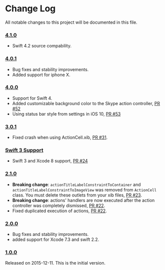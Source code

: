 # Change Log

All notable changes to this project will be documented in this file.

### [4.1.0](https://github.com/xmartlabs/XLActionController/releases/tag/4.1.0)

* Swift 4.2 source compability.

### [4.0.1](https://github.com/xmartlabs/XLActionController/releases/tag/4.0.1)

* Bug fixes and stability improvements.
* Added support for iphone X. 

### [4.0.0](https://github.com/xmartlabs/XLActionController/releases/tag/4.0.0)

* Support for Swift 4.
* Added customizable background color to the Skype action controller, [PR #52](https://github.com/xmartlabs/XLActionController/pull/52)
* Using status bar style from settings in iOS 10, [PR #53](https://github.com/xmartlabs/XLActionController/pull/53)

### [3.0.1](https://github.com/xmartlabs/XLActionController/releases/tag/3.0.1)

* Fixed crash when using ActionCell.xib, [PR #31](https://github.com/xmartlabs/XLActionController/pull/31).

### [Swift 3 Support](https://github.com/xmartlabs/XLActionController/releases/tag/3.0.0)

* Swift 3 and Xcode 8 support, [PR #24](https://github.com/xmartlabs/XLActionController/pull/24)

### [2.1.0](https://github.com/xmartlabs/XLActionController/releases/tag/2.1.0)

* **Breaking change**: `actionTitleLabelConstraintToContainer` and `actionTitleLabelConstraintToImageView` was removed from `ActionCell` class. You must delete these outlets from your xib files, [PR #23](https://github.com/xmartlabs/XLActionController/pull/23).
* **Breaking change**: actions' handlers are now executed after the action controller was completely dismissed, [PR #22](https://github.com/xmartlabs/XLActionController/pull/22).
* Fixed duplicated execution of actions, [PR #22](https://github.com/xmartlabs/XLActionController/pull/22).

### [2.0.0](https://github.com/xmartlabs/XLActionController/releases/tag/2.0.0)

* Bug fixes and stability improvements.
* added support for Xcode 7.3 and swift 2.2.

### [1.0.0](https://github.com/xmartlabs/XLActionController/releases/tag/1.0.0)
Released on 2015-12-11. This is the initial version.
